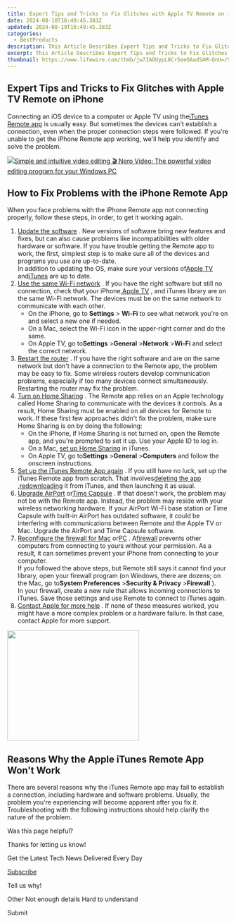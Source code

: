 ```yaml
---
title: Expert Tips and Tricks to Fix Glitches with Apple TV Remote on iPhone
date: 2024-08-18T16:49:45.383Z
updated: 2024-08-19T16:49:45.383Z
categories:
  - BestProducts
description: This Article Describes Expert Tips and Tricks to Fix Glitches with Apple TV Remote on iPhone
excerpt: This Article Describes Expert Tips and Tricks to Fix Glitches with Apple TV Remote on iPhone
thumbnail: https://www.lifewire.com/thmb/jw7IAOUypL8Cr5eeOAadSAM-QnU=/540x405/filters:no_upscale():max_bytes(150000):strip_icc():format(webp)/GettyImages-6785249921-5acb83a6fa6bcc0037b96097-787a83be6a08420ab4bfa0d39f38f988.jpg
---
```


## Expert Tips and Tricks to Fix Glitches with Apple TV Remote on iPhone
 Connecting an iOS device to a computer or Apple TV using the[iTunes Remote app](https://www.lifewire.com/using-remote-app-to-control-itunes-2000649) is usually easy. But sometimes the devices can't establish a connection, even when the proper connection steps were followed. If you're unable to get the iPhone Remote app working, we'll help you identify and solve the problem.

<!-- affiliate ads begin -->
<a href="https://store.nero.com/order/checkout.php?PRODS=42296685&QTY=1&AFFILIATE=108875&CART=1"><img src="http://cdnwww.nero.com/nero-com-wAssets/img/banners/2022/video-pp/ScreenshotSlider/Nero-Video-Advanced-editing.JPG" border="0">Simple and intuitive video editing
🎬 Nero Video:
The powerful video editing program for your Windows PC</a>
<!-- affiliate ads end -->
## How to Fix Problems with the iPhone Remote App

 When you face problems with the iPhone Remote app not connecting properly, follow these steps, in order, to get it working again.

1. [Update the software](https://www.lifewire.com/upgrade-ios-on-iphone-connecting-itunes-1999188) . New versions of software bring new features and fixes, but can also cause problems like incompatibilities with older hardware or software. If you have trouble getting the Remote app to work, the first, simplest step is to make sure all of the devices and programs you use are up-to-date.  
 In addition to updating the OS, make sure your versions of[Apple TV](https://www.lifewire.com/update-latest-apple-tv-os-1999697) and[iTunes](https://www.lifewire.com/itunes-itunes-store-guide-1999711) are up to date.
2. [Use the same Wi-Fi network](https://www.lifewire.com/wi-fi-tutorial-how-to-connect-to-a-wireless-network-2378222) . If you have the right software but still no connection, check that your iPhone,[Apple TV](https://www.lifewire.com/what-is-apple-tv-1994193) , and iTunes library are on the same Wi-Fi network. The devices must be on the same network to communicate with each other.  
   * On the iPhone, go to **Settings** \> **Wi-Fi** to see what network you're on and select a new one if needed.  
   * On a Mac, select the Wi-Fi icon in the upper-right corner and do the same.  
   * On Apple TV, go to**Settings** \>**General** \>**Network** \>**Wi-Fi** and select the correct network.
3. [Restart the router](https://www.lifewire.com/resetting-a-home-network-router-818061) . If you have the right software and are on the same network but don't have a connection to the Remote app, the problem may be easy to fix. Some wireless routers develop communication problems, especially if too many devices connect simultaneously. Restarting the router may fix the problem.
4. [Turn on Home Sharing](https://www.lifewire.com/set-up-itunes-home-sharing-2000444) . The Remote app relies on an Apple technology called Home Sharing to communicate with the devices it controls. As a result, Home Sharing must be enabled on all devices for Remote to work. If these first few approaches didn't fix the problem, make sure Home Sharing is on by doing the following:  
   * On the iPhone, if Home Sharing is not turned on, open the Remote app, and you're prompted to set it up. Use your Apple ID to log in.  
   * On a Mac, [set up Home Sharing](https://www.lifewire.com/set-up-itunes-home-sharing-2000444) in iTunes.  
   * On Apple TV, go to**Settings** \>**General** \>**Computers** and follow the onscreen instructions.
5. [Set up the iTunes Remote App again](https://www.lifewire.com/using-remote-app-to-control-itunes-2000649) . If you still have no luck, set up the iTunes Remote app from scratch. That involves[deleting the app](https://www.lifewire.com/delete-apps-from-iphone-2000648) ,[redownloading](https://www.lifewire.com/using-icloud-to-redownload-from-itunes-1999183) it from iTunes, and then launching it as usual.
6. [Upgrade AirPort](https://support.apple.com/guide/aputility/keep-your-base-station-up-to-date-aprt2704/mac) or[Time Capsule](https://support.apple.com/en-us/103189) . If that doesn't work, the problem may not be with the Remote app. Instead, the problem may reside with your wireless networking hardware. If your AirPort Wi-Fi base station or Time Capsule with built-in AirPort has outdated software, it could be interfering with communications between Remote and the Apple TV or Mac. Upgrade the AirPort and Time Capsule software.
7. [Reconfigure the firewall for Mac](https://www.lifewire.com/use-mac-security-preference-pane-2260745) or[PC](https://www.lifewire.com/windows-10-firewall-4145353) . A[firewall](https://www.lifewire.com/definition-of-firewall-817568) prevents other computers from connecting to yours without your permission. As a result, it can sometimes prevent your iPhone from connecting to your computer.  
 If you followed the above steps, but Remote still says it cannot find your library, open your firewall program (on Windows, there are dozens; on the Mac, go to**System Preferences** \>**Security & Privacy** \>**Firewall** ).  
 In your firewall, create a new rule that allows incoming connections to iTunes. Save those settings and use Remote to connect to iTunes again.
8. [Contact Apple for more help](https://www.lifewire.com/how-to-make-an-apple-genius-bar-appointment-1999601) . If none of these measures worked, you might have a more complex problem or a hardware failure. In that case, contact Apple for more support.

<!-- affiliate ads begin -->
<a href="https://printrendy.pxf.io/c/5597632/1453720/17020" target="_top" id="1453720"><img src="//a.impactradius-go.com/display-ad/17020-1453720" border="0" alt="" width="300" height="250"/></a><img height="0" width="0" src="https://imp.pxf.io/i/5597632/1453720/17020" style="position:absolute;visibility:hidden;" border="0" />
<!-- affiliate ads end -->
## Reasons Why the Apple iTunes Remote App Won't Work

 There are several reasons why the iTunes Remote app may fail to establish a connection, including hardware and software problems. Usually, the problem you're experiencing will become apparent after you fix it. Troubleshooting with the following instructions should help clarify the nature of the problem.

Was this page helpful?

Thanks for letting us know!

 Get the Latest Tech News Delivered Every Day

[Subscribe](https://www.lifewire.com/#)

Tell us why!

 Other  Not enough details  Hard to understand

 Submit

<ins class="adsbygoogle"
     style="display:block"
     data-ad-format="autorelaxed"
     data-ad-client="ca-pub-7571918770474297"
     data-ad-slot="1223367746"></ins>



<ins class="adsbygoogle"
     style="display:block"
     data-ad-client="ca-pub-7571918770474297"
     data-ad-slot="8358498916"
     data-ad-format="auto"
     data-full-width-responsive="true"></ins>


